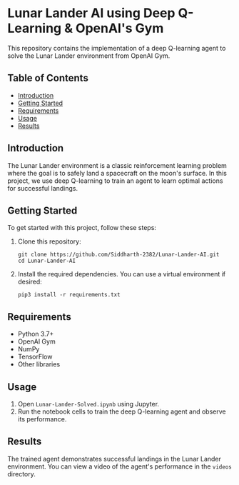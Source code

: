 # Lunar Lander AI using Deep Q-Learning & OpenAI's Gym

This repository contains the implementation of a deep Q-learning agent to solve the Lunar Lander environment from OpenAI Gym.

## Table of Contents

- [Introduction](#introduction)
- [Getting Started](#getting-started)
- [Requirements](#requirements)
- [Usage](#usage)
- [Results](#results)

## Introduction

The Lunar Lander environment is a classic reinforcement learning problem where the goal is to safely land a spacecraft on the moon's surface. In this project, we use deep Q-learning to train an agent to learn optimal actions for successful landings.

## Getting Started

To get started with this project, follow these steps:

1.  Clone this repository:

        git clone https://github.com/Siddharth-2382/Lunar-Lander-AI.git
        cd Lunar-Lander-AI

2.  Install the required dependencies. You can use a virtual environment if desired:

        pip3 install -r requirements.txt

## Requirements

- Python 3.7+
- OpenAI Gym
- NumPy
- TensorFlow
- Other libraries

## Usage

1. Open `Lunar-Lander-Solved.ipynb` using Jupyter.
2. Run the notebook cells to train the deep Q-learning agent and observe its performance.

## Results

The trained agent demonstrates successful landings in the Lunar Lander environment. You can view a video of the agent's performance in the `videos` directory.
